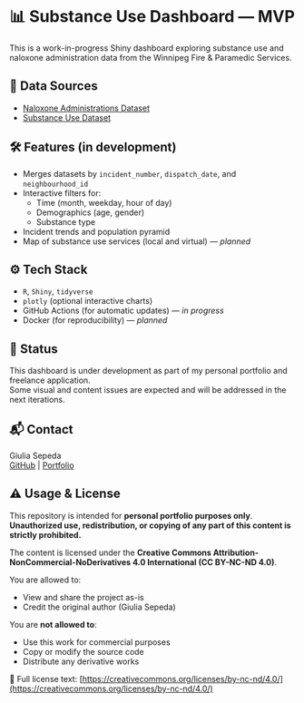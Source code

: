 # 📊 Substance Use Dashboard — MVP

This is a work-in-progress Shiny dashboard exploring substance use and naloxone administration data from the Winnipeg Fire & Paramedic Services.

## 🔗 Data Sources

- [Naloxone Administrations Dataset](https://data.winnipeg.ca/Fire-and-Paramedic-Service/Naloxone-Administrations/qd6b-q49i)
- [Substance Use Dataset](https://data.winnipeg.ca/Fire-and-Paramedic-Service/Substance-Use/6x82-bz5y)

## 🛠 Features (in development)

- Merges datasets by `incident_number`, `dispatch_date`, and `neighbourhood_id`
- Interactive filters for:
  - Time (month, weekday, hour of day)
  - Demographics (age, gender)
  - Substance type
- Incident trends and population pyramid
- Map of substance use services (local and virtual) — _planned_

## ⚙️ Tech Stack

- `R`, `Shiny`, `tidyverse`
- `plotly` (optional interactive charts)
- GitHub Actions (for automatic updates) — _in progress_
- Docker (for reproducibility) — _planned_

## 🚧 Status

This dashboard is under development as part of my personal portfolio and freelance application.  
Some visual and content issues are expected and will be addressed in the next iterations.

## 📬 Contact

Giulia Sepeda  
[GitHub](https://github.com/giuuusepeda) | [Portfolio](https://giuliasepeda.carrd.co)

## ⚠️ Usage & License

This repository is intended for **personal portfolio purposes only**.  
**Unauthorized use, redistribution, or copying of any part of this content is strictly prohibited.**

The content is licensed under the **Creative Commons Attribution-NonCommercial-NoDerivatives 4.0 International (CC BY-NC-ND 4.0)**.

You are allowed to:
- View and share the project as-is
- Credit the original author (Giulia Sepeda)

You are **not allowed to**:
- Use this work for commercial purposes
- Copy or modify the source code
- Distribute any derivative works

🔗 Full license text: [https://creativecommons.org/licenses/by-nc-nd/4.0/](https://creativecommons.org/licenses/by-nc-nd/4.0/)
